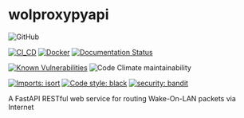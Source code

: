 # wolproxypyapi
![GitHub](https://img.shields.io/github/license/bateman/wolproxypyapi)

[![CI_CD](https://github.com/bateman/wolproxypyapi/actions/workflows/CI_CD.yml/badge.svg)](https://github.com/bateman/wolproxypyapi/actions/workflows/CI_CD.yml)
[![Docker](https://img.shields.io/docker/cloud/build/bateman/wolproxypyapi?label=Docker&style=flat)](https://hub.docker.com/r/bateman/wolproxypyapi/builds)
[![Documentation Status](https://readthedocs.org/projects/wolproxypyapi/badge/?version=latest)](https://wolproxypyapi.readthedocs.io/en/latest/?badge=latest)

[![Known Vulnerabilities](https://snyk.io/test/github/bateman/wolproxypyapi/badge.svg)](https://snyk.io/test/github/bateman/wolproxypyapi)
![Code Climate maintainability](https://img.shields.io/codeclimate/maintainability/bateman/wolproxypyapi)

[![Imports: isort](https://img.shields.io/badge/%20imports-isort-%231674b1?style=flat&labelColor=ef8336)](https://pycqa.github.io/isort/)
[![Code style: black](https://img.shields.io/badge/code%20style-black-000000.svg)](https://github.com/psf/black)
[![security: bandit](https://img.shields.io/badge/security-bandit-yellow.svg)](https://github.com/PyCQA/bandit)


A FastAPI RESTful web service for routing Wake-On-LAN packets via Internet
